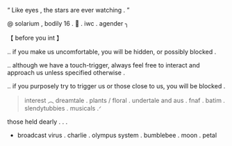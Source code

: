 “ Like eyes , the stars are ever watching . ”

@ solarium , bodily 16 . 💫 . iwc . agender ╮ 

【 before you int 】

.. if you make us uncomfortable, you will be hidden, or possibly blocked .

.. although we have a touch-trigger, always feel free to interact and approach us unless specified otherwise .

.. if you purposely try to trigger us or those close to us, you will be blocked .

> interest ︵ dreamtale . plants / floral . undertale and aus . fnaf . batim . slendytubbies . musicals  .ᐟ


those held dearly . . .
- broadcast virus . charlie . olympus system . bumblebee . moon . petal
